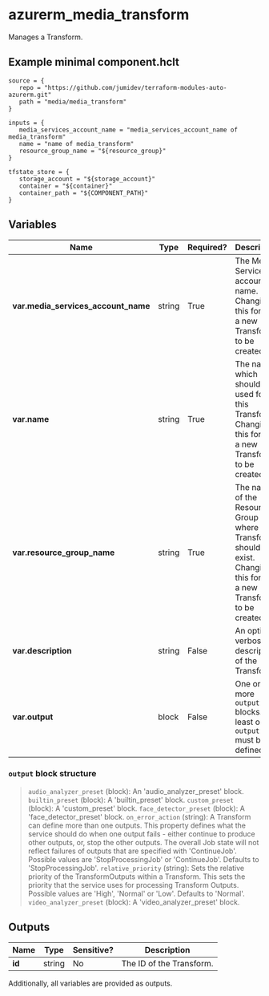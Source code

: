 # azurerm_media_transform

Manages a Transform.

## Example minimal component.hclt

```hcl
source = {
   repo = "https://github.com/jumidev/terraform-modules-auto-azurerm.git" 
   path = "media/media_transform" 
}

inputs = {
   media_services_account_name = "media_services_account_name of media_transform" 
   name = "name of media_transform" 
   resource_group_name = "${resource_group}" 
}

tfstate_store = {
   storage_account = "${storage_account}" 
   container = "${container}" 
   container_path = "${COMPONENT_PATH}" 
}

```

## Variables

| Name | Type | Required? |  Description |
| ---- | ---- | --------- |  ----------- |
| **var.media_services_account_name** | string | True | The Media Services account name. Changing this forces a new Transform to be created. | 
| **var.name** | string | True | The name which should be used for this Transform. Changing this forces a new Transform to be created. | 
| **var.resource_group_name** | string | True | The name of the Resource Group where the Transform should exist. Changing this forces a new Transform to be created. | 
| **var.description** | string | False | An optional verbose description of the Transform. | 
| **var.output** | block | False | One or more `output` blocks. At least one `output` must be defined. | 

### `output` block structure

> `audio_analyzer_preset` (block): An 'audio_analyzer_preset' block.
> `builtin_preset` (block): A 'builtin_preset' block.
> `custom_preset` (block): A 'custom_preset' block.
> `face_detector_preset` (block): A 'face_detector_preset' block.
> `on_error_action` (string): A Transform can define more than one outputs. This property defines what the service should do when one output fails - either continue to produce other outputs, or, stop the other outputs. The overall Job state will not reflect failures of outputs that are specified with 'ContinueJob'. Possible values are 'StopProcessingJob' or 'ContinueJob'. Defaults to 'StopProcessingJob'.
> `relative_priority` (string): Sets the relative priority of the TransformOutputs within a Transform. This sets the priority that the service uses for processing Transform Outputs. Possible values are 'High', 'Normal' or 'Low'. Defaults to 'Normal'.
> `video_analyzer_preset` (block): A 'video_analyzer_preset' block.



## Outputs

| Name | Type | Sensitive? | Description |
| ---- | ---- | --------- | --------- |
| **id** | string | No  | The ID of the Transform. | 

Additionally, all variables are provided as outputs.
